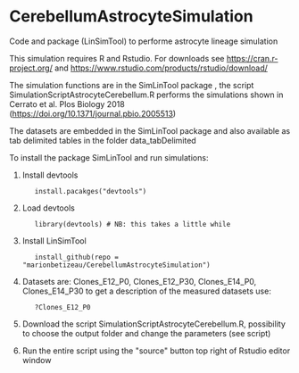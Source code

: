 # CerebellumAstrocyteSimulation
Code and package (LinSimTool) to performe astrocyte lineage simulation

This simulation requires R and Rstudio. For downloads see https://cran.r-project.org/ and https://www.rstudio.com/products/rstudio/download/

The simulation functions are in the SimLinTool package , the script SimulationScriptAstrocyteCerebellum.R performs the simulations shown in Cerrato et al. Plos Biology 2018 (https://doi.org/10.1371/journal.pbio.2005513)

The datasets are embedded in the SimLinTool package and also available as tab delimited tables in the folder data_tabDelimited

To install the package SimLinTool and run simulations:
1. Install devtools  

          install.pacakges("devtools")
2. Load devtools 

          library(devtools) # NB: this takes a little while
3. Install LinSimTool

          install_github(repo = "marionbetizeau/CerebellumAstrocyteSimulation")
4. Datasets are: Clones_E12_P0, Clones_E12_P30, Clones_E14_P0, Clones_E14_P30 to get a description of the measured datasets use:  

          ?Clones_E12_P0 
5. Download the script SimulationScriptAstrocyteCerebellum.R, possibility to choose the output folder and change the parameters (see script)
6. Run the entire script using the "source" button top right of Rstudio editor window
